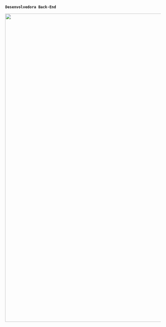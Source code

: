 **`Desenvolvedora Back-End`**

<p>
    <img 
        align="Center" 
        width="1000px" 
        src="https://github.com/user-attachments/assets/86fa0924-321a-477a-bad0-359a653334c1" 
        />
</p>

